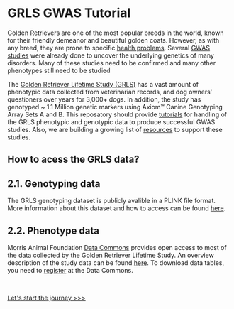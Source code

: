 # GRLS GWAS Tutorial

Golden Retrievers are one of the most popular breeds in the world, known for their friendly demeanor and beautiful golden coats. However, as with any breed, they are prone to specific [health problems](./ext_docs/health_concerns.md). Several [GWAS studies](./ext_docs/gwas_studies.md) were already done to uncover the underlying genetics of many disorders. Many of these studies need to be confirmed and many other phenotypes still need to be studied  

The [Golden Retriever Lifetime Study (GRLS)](https://www.morrisanimalfoundation.org/golden-retriever-lifetime-study) has a vast amount of phenotypic data collected from veterinarian records, and dog owners’ questioners over years for 3,000+ dogs. In addition, the study has genotyped ~ 1.1 Million genetic markers using Axiom™ Canine Genotyping Array Sets A and B. This reposatory should provide [tutorials](./1.install.md) for handling of the GRLS phenotypic and genotypic data to produce successful GWAS studies. Also, we are building a growing list of [resources](./ext_docs/health_concerns.md) to support these studies. 

## How to acess the GRLS data?

## 2.1. Genotyping data
The GRLS genotyping dataset is publicly avalible in a PLINK file format. More information about this dataset and how to access can be found [here](https://github.com/MAF-GRLS/grGWAS/blob/main/GRLS_Axiom.json).
   
## 2.2. Phenotype data
Morris Animal Foundation [Data Commons](https://datacommons.morrisanimalfoundation.org/) provides open access to most of the data collected by the Golden Retriever Lifetime Study. An overview description of the study data can be found [here](https://datacommons.morrisanimalfoundation.org/node/221). To download data tables, you need to [register](https://datacommons.morrisanimalfoundation.org/user/login?destination=/node/1) at the Data Commons.

<br>

[Let's start the journey >>>](https://maf-grls.github.io/grGWAS/1.install/)
